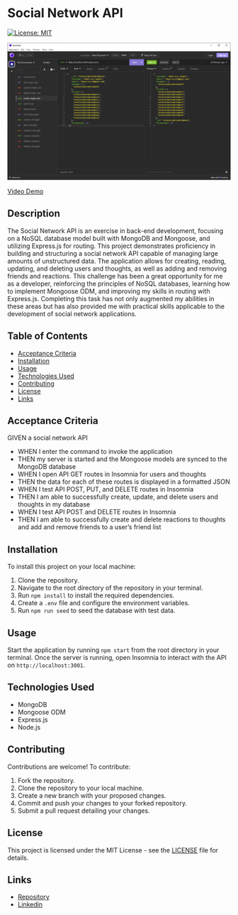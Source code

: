 # Social Network API

[![License: MIT](https://img.shields.io/badge/License-MIT-yellow.svg)](https://opensource.org/licenses/MIT)

![Insomnia demo](./assets/images/socialmediaapidemo.png)

[Video Demo](https://drive.google.com/file/d/1xV4swTMPgiaycSNFzwjoDQtL7gE66U2m/view?usp=sharing) 

## Description

The Social Network API is an exercise in back-end development, focusing on a NoSQL database model built with MongoDB and Mongoose, and utilizing Express.js for routing. This project demonstrates proficiency in building and structuring a social network API capable of managing large amounts of unstructured data. The application allows for creating, reading, updating, and deleting users and thoughts, as well as adding and removing friends and reactions. This challenge has been a great opportunity for me as a developer, reinforcing the principles of NoSQL databases, learning how to implement Mongoose ODM, and improving my skills in routing with Express.js. Completing this task has not only augmented my abilities in these areas but has also provided me with practical skills applicable to the development of social network applications.


## Table of Contents

- [Acceptance Criteria](#acceptance-criteria)
- [Installation](#installation)
- [Usage](#usage)
- [Technologies Used](#technologies-used)
- [Contributing](#contributing)
- [License](#license)
- [Links](#links)

## Acceptance Criteria

GIVEN a social network API
- WHEN I enter the command to invoke the application
- THEN my server is started and the Mongoose models are synced to the MongoDB database
- WHEN I open API GET routes in Insomnia for users and thoughts
- THEN the data for each of these routes is displayed in a formatted JSON
- WHEN I test API POST, PUT, and DELETE routes in Insomnia
- THEN I am able to successfully create, update, and delete users and thoughts in my database
- WHEN I test API POST and DELETE routes in Insomnia
- THEN I am able to successfully create and delete reactions to thoughts and add and remove friends to a user’s friend list

## Installation

To install this project on your local machine:

1. Clone the repository.
2. Navigate to the root directory of the repository in your terminal.
3. Run `npm install` to install the required dependencies.
4. Create a `.env` file and configure the environment variables.
5. Run `npm run seed` to seed the database with test data.

## Usage

Start the application by running `npm start` from the root directory in your terminal. Once the server is running, open Insomnia to interact with the API on `http://localhost:3001`.

## Technologies Used

- MongoDB
- Mongoose ODM
- Express.js
- Node.js

## Contributing

Contributions are welcome! To contribute:

1. Fork the repository.
2. Clone the repository to your local machine.
3. Create a new branch with your proposed changes.
4. Commit and push your changes to your forked repository.
5. Submit a pull request detailing your changes.

## License

This project is licensed under the MIT License - see the [LICENSE](./LICENSE) file for details. 

## Links
- [Repository](https://github.com/seantamturk/social-network-api)
- [Linkedin](https://www.linkedin.com/in/sean-tamturk-8253b722a/)

